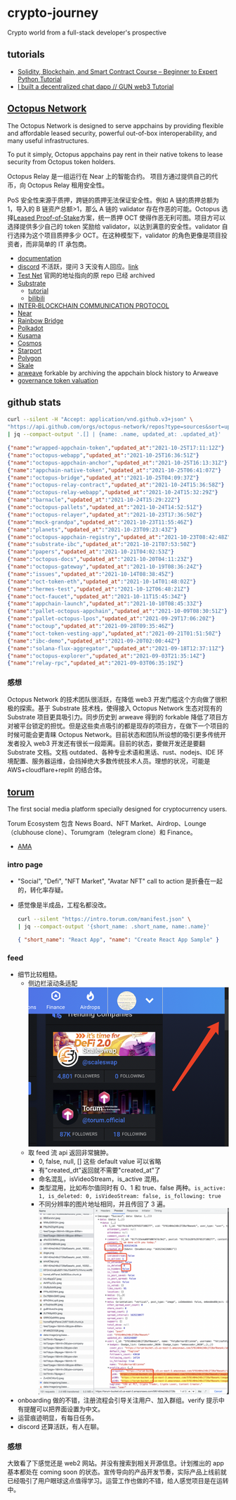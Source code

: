 # crypto-journey

Crypto world from a full-stack developer's prospective

## tutorials

- [Solidity, Blockchain, and Smart Contract Course – Beginner to Expert Python Tutorial](https://www.youtube.com/watch?v=M576WGiDBdQ)
- [I built a decentralized chat dapp // GUN web3 Tutorial](https://www.youtube.com/watch?v=J5x3OMXjgMc)

## [Octopus Network](https://oct.network/)

The Octopus Network is designed to serve appchains by providing flexible and affordable leased security, powerful out-of-box interoperability, and many useful infrastructures.

To put it simply, Octopus appchains pay rent in their native tokens to lease security from Octopus token holders.

Octopus Relay 是一组运行在 Near 上的智能合约。 项目方通过提供自己的代币，向 Octopus Relay 租用安全性。

PoS 安全性来源于质押，跨链的质押无法保证安全性。例如 A 链的质押总额为 1，导入的 B 链资产总额>1，那么 A 链的 validator 存在作恶的可能。Octopus 选择[Leased Proof-of-Stake](https://docs.oct.network/general/octopus-staking.html)方案，统一质押 OCT 使得作恶无利可图。项目方可以选择提供多少自己的 token 奖励给 validator，以达到满意的安全性。validator 自行选择为这个项目质押多少 OCT。在这种模型下，validator 的角色更像是项目投资者，而非简单的 IT 承包商。

- [documentation](https://docs.oct.network/)
- [discord](https://discord.gg/6GTJBkZA9Q) 不活跃，提问 3 天没有人回应。[link](https://discord.com/channels/820671513594167336/820671513594167339/901079934741663744)
- [Test Net](https://github.com/octopus-network/octopus-pallets/tree/main/appchain) 官网的地址指向的原 repo 已经 archived
- [Substrate](https://www.parity.io/technologies/substrate/)
  - [tutorial](https://docs.substrate.io/tutorials/v3/create-your-first-substrate-chain/)
  - [bilibili](https://space.bilibili.com/67358318/channel/detail?cid=106401)
- [INTER‑BLOCKCHAIN COMMUNICATION PROTOCOL](https://ibcprotocol.org/)
- [Near](https://near.org/)
- [Rainbow Bridge](https://near.org/blog/the-rainbow-bridge-is-live/)
- [Polkadot](https://polkadot.network/)
- [Kusama](https://kusama.network/)
- [Cosmos](https://cosmos.network/)
- [Starport](https://github.com/tendermint/starport)
- [Polygon](https://polygon.technology/)
- [Skale](https://skale.network/)
- [arweave](https://www.arweave.org/) forkable by archiving the appchain block history to Arweave
- [governance token valuation](https://github.com/coinfund/governance-model)

## github stats

```bash
curl --silent -H "Accept: application/vnd.github.v3+json" \
"https://api.github.com/orgs/octopus-network/repos?type=sources&sort=updated" \
| jq --compact-output '.[] | {name: .name, updated_at: .updated_at}'
```

```json
{"name":"wrapped-appchain-token","updated_at":"2021-10-25T17:11:12Z"}
{"name":"octopus-webapp","updated_at":"2021-10-25T16:36:51Z"}
{"name":"octopus-appchain-anchor","updated_at":"2021-10-25T16:13:31Z"}
{"name":"appchain-native-token","updated_at":"2021-10-25T06:41:07Z"}
{"name":"octopus-bridge","updated_at":"2021-10-25T04:09:37Z"}
{"name":"octopus-relay-contract","updated_at":"2021-10-24T15:36:58Z"}
{"name":"octopus-relay-webapp","updated_at":"2021-10-24T15:32:29Z"}
{"name":"barnacle","updated_at":"2021-10-24T15:29:22Z"}
{"name":"octopus-pallets","updated_at":"2021-10-24T14:52:51Z"}
{"name":"octopus-relayer","updated_at":"2021-10-23T17:36:50Z"}
{"name":"mock-grandpa","updated_at":"2021-10-23T11:55:46Z"}
{"name":"planets","updated_at":"2021-10-23T09:23:43Z"}
{"name":"octopus-appchain-registry","updated_at":"2021-10-23T08:42:48Z"}
{"name":"substrate-ibc","updated_at":"2021-10-21T07:53:50Z"}
{"name":"papers","updated_at":"2021-10-21T04:02:53Z"}
{"name":"octopus-docs","updated_at":"2021-10-20T04:11:23Z"}
{"name":"octopus-gateway","updated_at":"2021-10-19T08:36:24Z"}
{"name":"issues","updated_at":"2021-10-14T08:38:45Z"}
{"name":"oct-token-eth","updated_at":"2021-10-14T01:48:02Z"}
{"name":"hermes-test","updated_at":"2021-10-12T06:48:21Z"}
{"name":"oct-faucet","updated_at":"2021-10-11T15:45:34Z"}
{"name":"appchain-launch","updated_at":"2021-10-10T08:45:33Z"}
{"name":"pallet-octopus-appchain","updated_at":"2021-10-09T08:30:51Z"}
{"name":"pallet-octopus-lpos","updated_at":"2021-09-29T17:06:20Z"}
{"name":"octoup","updated_at":"2021-09-28T09:35:46Z"}
{"name":"oct-token-vesting-app","updated_at":"2021-09-21T01:51:50Z"}
{"name":"ibc-demo","updated_at":"2021-09-20T02:00:44Z"}
{"name":"solana-flux-aggregator","updated_at":"2021-09-18T12:37:11Z"}
{"name":"octopus-explorer","updated_at":"2021-09-03T21:35:14Z"}
{"name":"relay-rpc","updated_at":"2021-09-03T06:35:19Z"}
```

### 感想

Octopus Network 的技术团队很活跃，在降低 web3 开发门槛这个方向做了很积极的探索。基于 Substrate 技术栈，使得接入 Octopus Network 生态对现有的 Substrate 项目更具吸引力。同步历史到 arweave 得到的 forkable 降低了项目方对被平台锁定的担忧。但是这些卖点吸引的都是现存的项目方，在做下一个项目的时候可能会更青睐 Octopus Network。目前状态和团队所设想的吸引更多传统开发者投入 web3 开发还有很长一段距离。目前的状态，要做开发还是要翻 Substrate 文档。文档 outdated、各种专业术语和黑话、rust、nodejs、IDE 环境配置、服务器运维，会挡掉绝大多数传统技术人员。理想的状况，可能是 AWS+cloudflare+replit 的结合体。

## [torum](https://torum.com/)

The first social media platform specially designed for cryptocurrency users.

Torum Ecosystem 包含 News Board、NFT Market、Airdrop、Lounge（clubhouse clone）、Torumgram（telegram clone）和 Finance。

- [AMA](https://www.bilibili.com/video/BV1Gi4y1N7GV)

### intro page

- "Social", "Defi", "NFT Market", "Avatar NFT" call to action 是折叠在一起的，转化率存疑。
- 感觉像是半成品，工程名都没改。

  ```bash
  curl --silent "https://intro.torum.com/manifest.json" \
  | jq --compact-output '{short_name: .short_name, name:.name}'
  ```

  ```json
  { "short_name": "React App", "name": "Create React App Sample" }
  ```

### feed

- 细节比较粗糙。
  - 侧边栏滚动条适配
    ![screenshot](assets/torum-scrollbar.png)
  - 取 feed 流 api 返回非常臃肿。
    - 0, false, null, [] 这些 default value 可以省略
    - 有"created_dt"返回就不需要"created_at"了
    - 命名混乱，isVideoStream，is_active 混用。
    - 类型混用，比如布尔值同时有 0、1 和 true、false 两种。`is_active: 1, is_deleted: 0, isVideoStream: false, is_following: true`
    - 不同分辨率的图片地址相同，并且传回了 3 遍。
      ![screenshot](assets/torum-feed.png)
- onboarding 做的不错，注册流程会引导关注用户、加入群组。verify 提示中有提醒可以把界面设置为中文。
- 运营痕迹明显，有每日任务。
- discord 还算活跃，有人在聊。

### 感想

大致看了下感觉还是 web2 网站。并没有搜索到相关开源信息。计划推出的 app 基本都处在 coming soon 的状态。宣传导向的产品开发节奏，实际产品上线前就已经吸引了用户眼球这点值得学习。运营工作也做的不错，给人感觉项目是在运转中。
